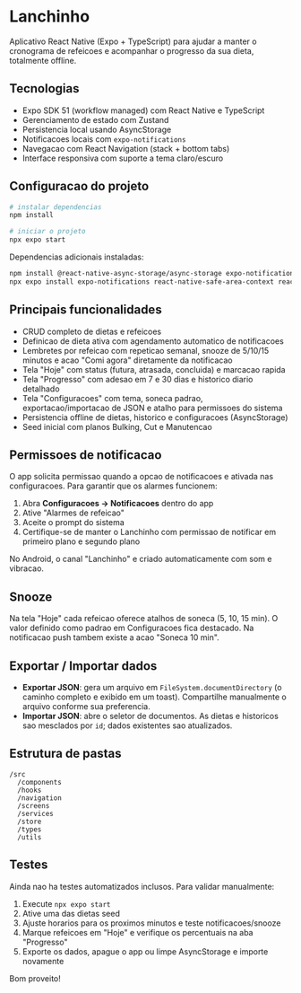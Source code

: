 # Lanchinho

Aplicativo React Native (Expo + TypeScript) para ajudar a manter o cronograma de refeicoes e acompanhar o progresso da sua dieta, totalmente offline.

## Tecnologias

- Expo SDK 51 (workflow managed) com React Native e TypeScript
- Gerenciamento de estado com Zustand
- Persistencia local usando AsyncStorage
- Notificacoes locais com `expo-notifications`
- Navegacao com React Navigation (stack + bottom tabs)
- Interface responsiva com suporte a tema claro/escuro

## Configuracao do projeto

```bash
# instalar dependencias
npm install

# iniciar o projeto
npx expo start
```

Dependencias adicionais instaladas:

```bash
npm install @react-native-async-storage/async-storage expo-notifications @react-navigation/native @react-navigation/native-stack @react-navigation/bottom-tabs react-native-toast-message zustand dayjs expo-file-system expo-document-picker
npx expo install expo-notifications react-native-safe-area-context react-native-screens
```

## Principais funcionalidades

- CRUD completo de dietas e refeicoes
- Definicao de dieta ativa com agendamento automatico de notificacoes
- Lembretes por refeicao com repeticao semanal, snooze de 5/10/15 minutos e acao "Comi agora" diretamente da notificacao
- Tela "Hoje" com status (futura, atrasada, concluida) e marcacao rapida
- Tela "Progresso" com adesao em 7 e 30 dias e historico diario detalhado
- Tela "Configuracoes" com tema, soneca padrao, exportacao/importacao de JSON e atalho para permissoes do sistema
- Persistencia offline de dietas, historico e configuracoes (AsyncStorage)
- Seed inicial com planos Bulking, Cut e Manutencao

## Permissoes de notificacao

O app solicita permissao quando a opcao de notificacoes e ativada nas configuracoes. Para garantir que os alarmes funcionem:

1. Abra **Configuracoes → Notificacoes** dentro do app
2. Ative "Alarmes de refeicao"
3. Aceite o prompt do sistema
4. Certifique-se de manter o Lanchinho com permissao de notificar em primeiro plano e segundo plano

No Android, o canal "Lanchinho" e criado automaticamente com som e vibracao.

## Snooze

Na tela "Hoje" cada refeicao oferece atalhos de soneca (5, 10, 15 min). O valor definido como padrao em Configuracoes fica destacado. Na notificacao push tambem existe a acao "Soneca 10 min".

## Exportar / Importar dados

- **Exportar JSON**: gera um arquivo em `FileSystem.documentDirectory` (o caminho completo e exibido em um toast). Compartilhe manualmente o arquivo conforme sua preferencia.
- **Importar JSON**: abre o seletor de documentos. As dietas e historicos sao mesclados por `id`; dados existentes sao atualizados.

## Estrutura de pastas

```
/src
  /components
  /hooks
  /navigation
  /screens
  /services
  /store
  /types
  /utils
```

## Testes

Ainda nao ha testes automatizados inclusos. Para validar manualmente:

1. Execute `npx expo start`
2. Ative uma das dietas seed
3. Ajuste horarios para os proximos minutos e teste notificacoes/snooze
4. Marque refeicoes em "Hoje" e verifique os percentuais na aba "Progresso"
5. Exporte os dados, apague o app ou limpe AsyncStorage e importe novamente

Bom proveito!
